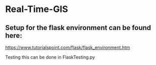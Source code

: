 # Real-Time-GIS

## Setup for the flask environment can be found here:
https://www.tutorialspoint.com/flask/flask_environment.htm

Testing this can be done in FlaskTesting.py
